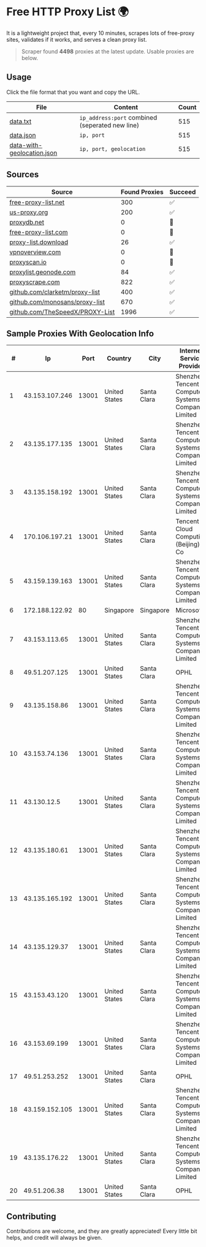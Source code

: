 
# Free HTTP Proxy List 🌍

It is a lightweight project that, every 10 minutes, scrapes lots of free-proxy sites, validates if it works, and serves a clean proxy list.


> Scraper found **4498** proxies at the latest update. Usable proxies are below.

## Usage

Click the file format that you want and copy the URL.


|File|Content|Count|
|----|-------|-----|
|[data.txt](https://raw.githubusercontent.com/themiralay/Proxy-List-World/master/data.txt)|`ip_address:port` combined (seperated new line)|515|
|[data.json](https://raw.githubusercontent.com/themiralay/Proxy-List-World/master/data.json)|`ip, port`|515|
|[data-with-geolocation.json](https://raw.githubusercontent.com/themiralay/Proxy-List-World/master/data-with-geolocation.json)|`ip, port, geolocation`|515|

## Sources

|Source|Found Proxies|Succeed|
|------|-------------|-------|
|[free-proxy-list.net](https://free-proxy-list.net)|300|✅|
|[us-proxy.org](https://www.us-proxy.org)|200|✅|
|[proxydb.net](http://proxydb.net)|0|🚫|
|[free-proxy-list.com](https://free-proxy-list.com/?page=&port=&type%5B%5D=http&type%5B%5D=https&up_time=0&search=Search)|0|🚫|
|[proxy-list.download](https://www.proxy-list.download/HTTP)|26|✅|
|[vpnoverview.com](https://vpnoverview.com/privacy/anonymous-browsing/free-proxy-servers)|0|🚫|
|[proxyscan.io](https://www.proxyscan.io)|0|🚫|
|[proxylist.geonode.com](https://proxylist.geonode.com/api/proxy-list?limit=300&page=1&sort_by=lastChecked&sort_type=desc&protocols=http,https)|84|✅|
|[proxyscrape.com](https://api.proxyscrape.com/v2/?request=displayproxies&protocol=http&timeout=10000&country=all&ssl=all&anonymity=all)|822|✅|
|[github.com/clarketm/proxy-list](https://raw.githubusercontent.com/clarketm/proxy-list/master/proxy-list-raw.txt)|400|✅|
|[github.com/monosans/proxy-list](https://raw.githubusercontent.com/monosans/proxy-list/main/proxies/http.txt)|670|✅|
|[github.com/TheSpeedX/PROXY-List](https://raw.githubusercontent.com/TheSpeedX/PROXY-List/master/http.txt)|1996|✅|


## Sample Proxies With Geolocation Info

|#|Ip|Port|Country|City|Internet Service Provider|
|-|--|----|-------|----|-------------------------|
|1|43.153.107.246|13001|United States|Santa Clara|Shenzhen Tencent Computer Systems Company Limited|
|2|43.135.177.135|13001|United States|Santa Clara|Shenzhen Tencent Computer Systems Company Limited|
|3|43.135.158.192|13001|United States|Santa Clara|Shenzhen Tencent Computer Systems Company Limited|
|4|170.106.197.21|13001|United States|Santa Clara|Tencent Cloud Computing (Beijing) Co|
|5|43.159.139.163|13001|United States|Santa Clara|Shenzhen Tencent Computer Systems Company Limited|
|6|172.188.122.92|80|Singapore|Singapore|Microsoft|
|7|43.153.113.65|13001|United States|Santa Clara|Shenzhen Tencent Computer Systems Company Limited|
|8|49.51.207.125|13001|United States|Santa Clara|OPHL|
|9|43.135.158.86|13001|United States|Santa Clara|Shenzhen Tencent Computer Systems Company Limited|
|10|43.153.74.136|13001|United States|Santa Clara|Shenzhen Tencent Computer Systems Company Limited|
|11|43.130.12.5|13001|United States|Santa Clara|Shenzhen Tencent Computer Systems Company Limited|
|12|43.135.180.61|13001|United States|Santa Clara|Shenzhen Tencent Computer Systems Company Limited|
|13|43.135.165.192|13001|United States|Santa Clara|Shenzhen Tencent Computer Systems Company Limited|
|14|43.135.129.37|13001|United States|Santa Clara|Shenzhen Tencent Computer Systems Company Limited|
|15|43.153.43.120|13001|United States|Santa Clara|Shenzhen Tencent Computer Systems Company Limited|
|16|43.153.69.199|13001|United States|Santa Clara|Shenzhen Tencent Computer Systems Company Limited|
|17|49.51.253.252|13001|United States|Santa Clara|OPHL|
|18|43.159.152.105|13001|United States|Santa Clara|Shenzhen Tencent Computer Systems Company Limited|
|19|43.135.176.22|13001|United States|Santa Clara|Shenzhen Tencent Computer Systems Company Limited|
|20|49.51.206.38|13001|United States|Santa Clara|OPHL|



## Contributing

Contributions are welcome, and they are greatly appreciated! Every
little bit helps, and credit will always be given.

